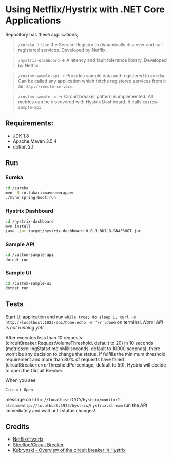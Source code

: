 # Using Netflix/Hystrix with .NET Core Applications

Repository has these applications;

> `/eureka` -> Use the Service Registry to dynamically discover and call registered services. Developed by Netflix.

> `/hystrix-dashboard` -> A latency and fault tolerance library. Developed by Netflix.

> `/custom-sample-api` -> Provides sample data and registered to `eureka`. Can be called any application which fetchs registered services from it as `http://remote-service`.

> `/custom-sample-ui` -> Circuit breaker pattern is implemented. All metrics can be discovered with Hystrix Dashboard. It calls `custom-sample-api`.

## Requirements:
- JDK 1.8
- Apache Maven 3.5.4
- dotnet 2.1 

## Run

### Eureka

```bash
cd /eureka
mvn -N io.takari:maven:wrapper
./mvnw spring-boot:run
```

### Hystrix Dashboard

```bash
cd /hystrix-dashboard
mvn install
java -jar target/hystrix-dashboard-0.0.1.BUILD-SNAPSHOT.jar
```

### Sample API

```bash
cd /custom-sample-api
dotnet run
```

### Sample UI

```bash
cd /custom-sample-ui
dotnet run
```

## Tests
Start UI application and run `while true; do sleep 1; curl -s http://localhost:1923/api/home;echo -e '\r';done` on terminal. *Note: API is not running yet!* 

After executes less than 10 requests (circuitBreaker:RequestVolumeThreshold, default to 20) in 10 seconds (metrics:rollingStats:timeInMilliseconds, default to 10000 seconds), there won't be any decision to change the status. If fulfills the minimum threshold requirement and more than 80% of requests have failed (circuitBreaker:errorThresholdPercentage, default to 50), Hystrix will decide to open the Circuit Breaker.

When you see 

```diff
Circuit Open
```
message on `http://localhost:7979/hystrix/monitor?stream=http://localhost:1923/hystrix/hystrix.stream` run the API immediately and wait until status changes!

## Credits
- [Netflix/Hystrix](https://github.com/Netflix/Hystrix)
- [Steeltoe/Circuit Breaker](https://github.com/SteeltoeOSS/CircuitBreaker)
- [Kubrynski - Overview of the circuit breaker in Hystrix](http://www.kubrynski.com/2017/07/overview-of-circuit-breaker-in-hystrix.html)
